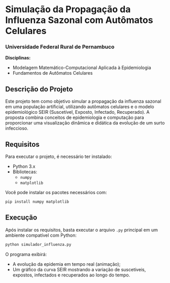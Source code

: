 # Simulação da Propagação da Influenza Sazonal com Autômatos Celulares

### Universidade Federal Rural de Pernambuco  
**Disciplinas:**  
- Modelagem Matemático-Computacional Aplicada à Epidemiologia  
- Fundamentos de Autômatos Celulares  

## Descrição do Projeto

Este projeto tem como objetivo simular a propagação da influenza sazonal em uma população artificial, utilizando autômatos celulares e o modelo epidemiológico SEIR (Suscetível, Exposto, Infectado, Recuperado). A proposta combina conceitos de epidemiologia e computação para proporcionar uma visualização dinâmica e didática da evolução de um surto infeccioso.

## Requisitos

Para executar o projeto, é necessário ter instalado:

- Python 3.x  
- Bibliotecas:
  - `numpy`
  - `matplotlib`

Você pode instalar os pacotes necessários com:

```bash
pip install numpy matplotlib
```

## Execução

Após instalar os requisitos, basta executar o arquivo `.py` principal em um ambiente compatível com Python:

```bash
python simulador_influenza.py
```

O programa exibirá:
- A evolução da epidemia em tempo real (animação);
- Um gráfico da curva SEIR mostrando a variação de suscetíveis, expostos, infectados e recuperados ao longo do tempo.
